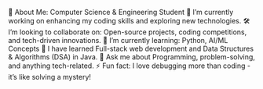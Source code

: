 💫 About Me:
Computer Science & Engineering Student
🔭 I’m currently working on enhancing my coding skills and exploring new technologies.
🛠️ I’m looking to collaborate on: Open-source projects, coding competitions, and tech-driven innovations.
🌱 I’m currently learning: Python, AI/ML Concepts
🌱 I have learned Full-stack web development and Data Structures & Algorithms (DSA) in Java.
💬 Ask me about Programming, problem-solving, and anything tech-related.
⚡ Fun fact: I love debugging more than coding - it’s like solving a mystery!
